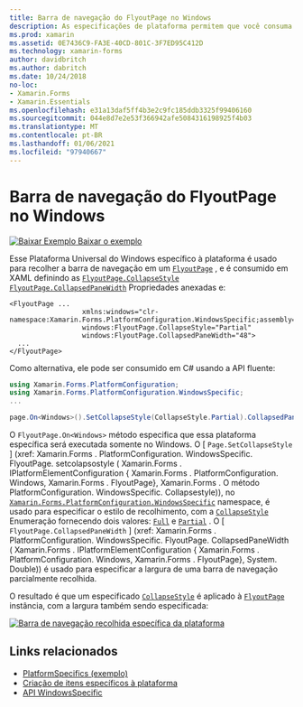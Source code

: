 ```yaml
---
title: Barra de navegação do FlyoutPage no Windows
description: As especificações de plataforma permitem que você consuma a funcionalidade que só está disponível em uma plataforma específica, sem implementar renderizadores ou efeitos personalizados. Este artigo explica como consumir a plataforma Windows específica que recolhe a barra de navegação em um FlyoutPage.
ms.prod: xamarin
ms.assetid: 0E7436C9-FA3E-40CD-801C-3F7ED95C412D
ms.technology: xamarin-forms
author: davidbritch
ms.author: dabritch
ms.date: 10/24/2018
no-loc:
- Xamarin.Forms
- Xamarin.Essentials
ms.openlocfilehash: e31a13daf5ff4b3e2c9fc185ddb3325f99406160
ms.sourcegitcommit: 044e8d7e2e53f366942afe5084316198925f4b03
ms.translationtype: MT
ms.contentlocale: pt-BR
ms.lasthandoff: 01/06/2021
ms.locfileid: "97940667"
---
```

# <a name="flyoutpage-navigation-bar-on-windows"></a>Barra de navegação do FlyoutPage no Windows

[![Baixar Exemplo](~/media/shared/download.png) Baixar o exemplo](https://docs.microsoft.com/samples/xamarin/xamarin-forms-samples/userinterface-platformspecifics)

Esse Plataforma Universal do Windows específico à plataforma é usado para recolher a barra de navegação em um [`FlyoutPage`](xref:Xamarin.Forms.FlyoutPage) , e é consumido em XAML definindo as [`FlyoutPage.CollapseStyle`](xref:Xamarin.Forms.PlatformConfiguration.WindowsSpecific.FlyoutPage.CollapseStyleProperty) [`FlyoutPage.CollapsedPaneWidth`](xref:Xamarin.Forms.PlatformConfiguration.WindowsSpecific.FlyoutPage.CollapsedPaneWidthProperty) Propriedades anexadas e:

```xaml
<FlyoutPage ...
                  xmlns:windows="clr-namespace:Xamarin.Forms.PlatformConfiguration.WindowsSpecific;assembly=Xamarin.Forms.Core"
                  windows:FlyoutPage.CollapseStyle="Partial"
                  windows:FlyoutPage.CollapsedPaneWidth="48">
  ...
</FlyoutPage>

```

Como alternativa, ele pode ser consumido em C# usando a API fluente:

```csharp
using Xamarin.Forms.PlatformConfiguration;
using Xamarin.Forms.PlatformConfiguration.WindowsSpecific;
...

page.On<Windows>().SetCollapseStyle(CollapseStyle.Partial).CollapsedPaneWidth(148);
```

O `FlyoutPage.On<Windows>` método especifica que essa plataforma específica será executada somente no Windows. O [ `Page.SetCollapseStyle` ] (xref: Xamarin.Forms . PlatformConfiguration. WindowsSpecific. FlyoutPage. setcolapsostyle ( Xamarin.Forms . IPlatformElementConfiguration { Xamarin.Forms . PlatformConfiguration. Windows, Xamarin.Forms . FlyoutPage}, Xamarin.Forms . O método PlatformConfiguration. WindowsSpecific. Collapsestyle)), no [`Xamarin.Forms.PlatformConfiguration.WindowsSpecific`](xref:Xamarin.Forms.PlatformConfiguration.WindowsSpecific) namespace, é usado para especificar o estilo de recolhimento, com a [`CollapseStyle`](xref:Xamarin.Forms.PlatformConfiguration.WindowsSpecific.CollapseStyle) Enumeração fornecendo dois valores: [`Full`](xref:Xamarin.Forms.PlatformConfiguration.WindowsSpecific.CollapseStyle.Full) e [`Partial`](xref:Xamarin.Forms.PlatformConfiguration.WindowsSpecific.CollapseStyle.Partial) . O [ `FlyoutPage.CollapsedPaneWidth` ] (xref: Xamarin.Forms . PlatformConfiguration. WindowsSpecific. FlyoutPage. CollapsedPaneWidth ( Xamarin.Forms . IPlatformElementConfiguration { Xamarin.Forms . PlatformConfiguration. Windows, Xamarin.Forms . FlyoutPage}, System. Double)) é usado para especificar a largura de uma barra de navegação parcialmente recolhida.

O resultado é que um especificado [`CollapseStyle`](xref:Xamarin.Forms.PlatformConfiguration.WindowsSpecific.CollapseStyle) é aplicado à [`FlyoutPage`](xref:Xamarin.Forms.FlyoutPage) instância, com a largura também sendo especificada:

[![Barra de navegação recolhida específica da plataforma](flyoutpage-navigation-bar-images/collapsed-navigation-bar.png)](flyoutpage-navigation-bar-images/collapsed-navigation-bar-large.png#lightbox "Barra de navegação recolhida Platform-Specific")

## <a name="related-links"></a>Links relacionados

- [PlatformSpecifics (exemplo)](https://docs.microsoft.com/samples/xamarin/xamarin-forms-samples/userinterface-platformspecifics)
- [Criação de itens específicos à plataforma](~/xamarin-forms/platform/platform-specifics/index.md#creating-platform-specifics)
- [API WindowsSpecific](xref:Xamarin.Forms.PlatformConfiguration.WindowsSpecific)
